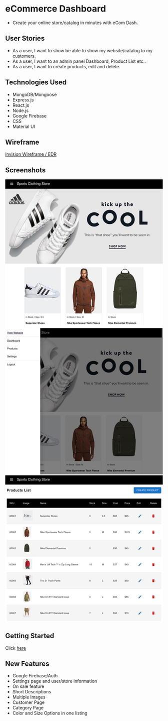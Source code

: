 # eCommerce Dashboard
- Create your online store/catalog in minutes with eCom Dash.

## User Stories
- As a user, I want to show be able to show my website/catalog to my customers.
- As a user, I want to an admin panel Dashboard, Product List etc..
- As a user, I want to create products, edit and delete.

## Technologies Used
- MongoDB/Mongoose
- Express.js
- React.js
- Node.js
- Google Firebase
- CSS
- Material UI

## Wireframe

[Invision Wireframe / EDR](https://luisvillarreal477076.invisionapp.com/freehand/eCom-Dash-4iiG2lebm?dsid_h=ed6f1a990847e742720506af11497d33f3b57a2da480fe73f3cf548f67f97b63&uid_h=f885f3bae13c579c8c4fa7c53f97080c7ac2858895acd6881a703f82d22949bd)

## Screenshots
![screenshot](./1.jpg)
![screenshot](./2.jpg)
![screenshot](./3.jpg)

## Getting Started
Click [here](https://sensational-blancmange-3f973b.netlify.app)

## New Features
- Google Firebase/Auth
- Settings page and user/store information
- On sale feature
- Short Descriptions
- Multiple Images
- Customer Page
- Category Page
- Color and Size Options in one listing